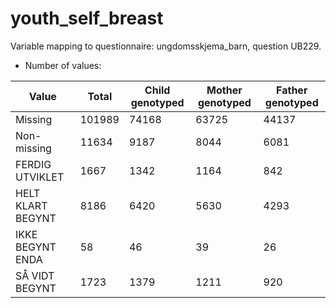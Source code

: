 # youth_self_breast
Variable mapping to questionnaire: ungdomsskjema_barn, question UB229.
- Number of values:

| Value | Total | Child genotyped | Mother genotyped | Father genotyped |
| ----- | ----- | --------------- | ---------------- | ---------------- |
| Missing | 101989 | 74168 | 63725 | 44137 |
| Non-missing | 11634 | 9187 | 8044 | 6081 |
| FERDIG UTVIKLET | 1667 | 1342 | 1164 |842 |
| HELT KLART BEGYNT | 8186 | 6420 | 5630 |4293 |
| IKKE BEGYNT ENDA | 58 | 46 | 39 |26 |
| SÅ VIDT BEGYNT | 1723 | 1379 | 1211 |920 |




